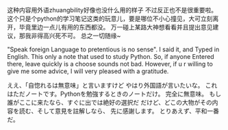 这种内容用外语zhuangbility好像也没什么用的样子
不过反正也不是很重要啦。这个只是个python的学习笔记这类的玩意儿，要是哪位不小心撞见，大可立刻离开，毕竟里边一点儿有用的东西都没。
万一碰上某路大神想看看并且提出意见建议，那我非得高兴死不可。
总之一切随缘~

"Speak foreign Language to pretentious is no sense".
I said it, and Typed in English.
This only a note that used to study Python.
So, if anyone Entered there, leave quickly is a choose sounds not bad.
However, if u r willing to give me some advice, I will very pleased
with a gratitude.


ええ、「自惚れるは無意味」と言いますけど
やはり外国語が言いたいな。
これはただノートです。Pythonを勉強するときのノートだけ。
完全に無意味。
もし誰がここに来たなら、すぐに出では絶好の選択だ
だけど、どこの大物がその内容を読む、そして意見を註解しなら、
先に感謝します。
とりあえず、平和一番だ。

